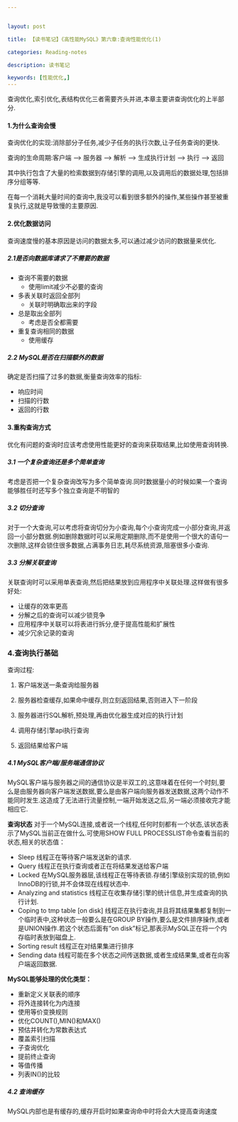 ```yaml
---


layout: post

title: 【读书笔记】《高性能MySQL》第六章:查询性能优化(1)

categories: Reading-notes

description: 读书笔记

keywords: [性能优化,]
---
```






查询优化,索引优化,表结构优化三者需要齐头并进,本章主要讲查询优化的上半部分.

#### 1.为什么查询会慢

查询优化的实现:消除部分子任务,减少子任务的执行次数,让子任务查询的更快.

查询的生命周期:客户端 --> 服务器 --> 解析 --> 生成执行计划 --> 执行 --> 返回

其中执行包含了大量的检索数据到存储引擎的调用,以及调用后的数据处理,包括排序分组等等.

在每一个消耗大量时间的查询中,我没可以看到很多额外的操作,某些操作甚至被重复执行,这就是导致慢的主要原因.

#### 2.优化数据访问

查询速度慢的基本原因是访问的数据太多,可以通过减少访问的数据量来优化.

##### 2.1是否向数据库请求了不需要的数据

* 查询不需要的数据
  * 使用limit减少不必要的查询
* 多表关联时返回全部列
  * 关联时明确取出来的字段
* 总是取出全部列
  * 考虑是否全都需要
* 重复查询相同的数据
  * 使用缓存

##### 2.2 MySQL是否在扫描额外的数据

确定是否扫描了过多的数据,衡量查询效率的指标:

* 响应时间
* 扫描的行数
* 返回的行数

#### 3.重构查询方式

优化有问题的查询时应该考虑使用性能更好的查询来获取结果,比如使用查询转换.

##### 3.1 一个复杂查询还是多个简单查询

考虑是否把一个复杂查询改写为多个简单查询.同时数据量小的时候如果一个查询能够胜任时还写多个独立查询是不明智的

##### 3.2 切分查询

对于一个大查询,可以考虑将查询切分为小查询,每个小查询完成一小部分查询,并返回一小部分数据.例如删除数据时可以采用定期删除,而不是使用一个很大的语句一次删除,这样会锁住很多数据,占满事务日志,耗尽系统资源,阻塞很多小查询.

##### 3.3 分解关联查询

关联查询时可以采用单表查询,然后把结果放到应用程序中关联处理.这样做有很多好处:

* 让缓存的效率更高
* 分解之后的查询可以减少锁竞争
* 应用程序中关联可以将表进行拆分,便于提高性能和扩展性
* 减少冗余记录的查询

### 4.查询执行基础

查询过程:

1. 客户端发送一条查询给服务器

2. 服务器检查缓存,如果命中缓存,则立刻返回结果,否则进入下一阶段

3.  服务器进行SQL解析,预处理,再由优化器生成对应的执行计划

4. 调用存储引擎api执行查询

5. 返回结果给客户端

   

##### 4.1 MySQL客户端/服务端通信协议

MySQL客户端与服务器之间的通信协议是半双工的,这意味着在任何一个时刻,要么是由服务器向客户端发送数据,要么是由客户端向服务器发送数据,这两个动作不能同时发生.这造成了无法进行流量控制,一端开始发送之后,另一端必须接收完才能相应它.

**查询状态**
对于一个MySQL连接,或者说一个线程,任何时刻都有一个状态,该状态表示了MySQL当前正在做什么.可使用SHOW FULL PROCESSLIST命令查看当前的状态,相关的状态值：

* Sleep
  线程正在等待客户端发送新的请求.
* Query
  线程正在执行查询或者正在将结果发送给客户端
* Locked
  在MySQL服务器层,该线程正在等待表锁.存储引擎级别实现的锁,例如InnoDB的行锁,并不会体现在线程状态中.
* Analyzing and statistics
  线程正在收集存储引擎的统计信息,并生成查询的执行计划.
* Coping to tmp table [on disk]
  线程正在执行查询,并且将其结果集都复制到一个临时表中,这种状态一般要么是在GROUP BY操作,要么是文件排序操作,或者是UNION操作.若这个状态后面有”on disk”标记,那表示MySQL正在将一个内存临时表放到磁盘上.
* Sorting result
  线程正在对结果集进行排序
* Sending data
  线程可能在多个状态之间传送数据,或者生成结果集,或者在向客户端返回数据.

**MySQL能够处理的优化类型：**

- 重新定义关联表的顺序
- 将外连接转化为内连接
- 使用等价变换规则
- 优化COUNT(),MIN()和MAX()
- 预估并转化为常数表达式
- 覆盖索引扫描
- 子查询优化
- 提前终止查询
- 等值传播
- 列表IN()的比较

##### 4.2 查询缓存

MySQL内部也是有缓存的,缓存开启时如果查询命中时将会大大提高查询速度